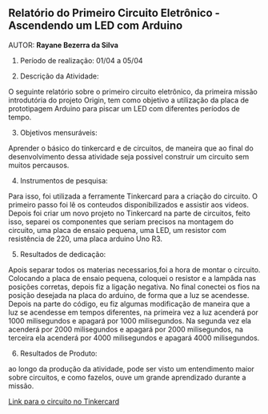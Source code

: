 ## Relatório do Primeiro Circuito Eletrônico - Ascendendo um LED com Arduino

AUTOR: **Rayane Bezerra da Silva** 

1. Período de realização: 
    01/04 a 05/04

2. Descrição da Atividade:

O seguinte relatório sobre o primeiro circuito eletrônico, da primeira missão introdutória do projeto Origin, tem como objetivo 
a utilização da placa de prototipagem Arduino para piscar um LED com diferentes períodos de tempo.

3. Objetivos mensuráveis:

Aprender o básico do tinkercard e de circuitos, de maneira que 
ao final do desenvolvimento dessa atividade seja possivel construir um circuito sem muitos percausos. 

4. Instrumentos de pesquisa:

Para isso, foi utilizada a
ferramente Tinkercard para a criação do circuito.
O primeiro passo foi lê os conteudos disponibilizados e assistir aos videos. Depois foi criar um novo projeto no Tinkercard na parte de circuitos, feito isso, separei os componentes que seriam precisos na montagem do circuito, uma placa de ensaio pequena, uma LED, um resistor com resistência de 220, uma placa arduino Uno R3.

5. Resultados de dedicação:

Apois separar todos os materias necessarios,foi a hora de montar o circuito. Colocando a placa de ensaio pequena, coloquei o resistor e a lampâda nas posições corretas, depois fiz a ligação negativa. No final conectei os fios na posição desejada na placa do arduino, de forma que a luz se acendesse. 
Depois na parte do código, eu fiz algumas modificação de maneira que a luz se acendesse em tempos diferentes, na primeira vez a luz acenderá por 1000 milisegundos e apagará por 1000 milisegundos. Na segunda vez ela acenderá por 2000 milisegundos e apagará por 2000 milisegundos, na terceira ela acenderá por 4000 milisegundos e apagará 4000 milisegundos.

6. Resultados de Produto:

ao longo da produção da atividade, pode ser visto um entendimento maior sobre circuitos, e como fazelos, ouve um grande aprendizado durante a missão. 

<a href="https://www.tinkercad.com/things/bM2dryVGtPM-rayane-bezerra-da-silva-/editel" target="_blank"> Link para o circuito no Tinkercard</a>







